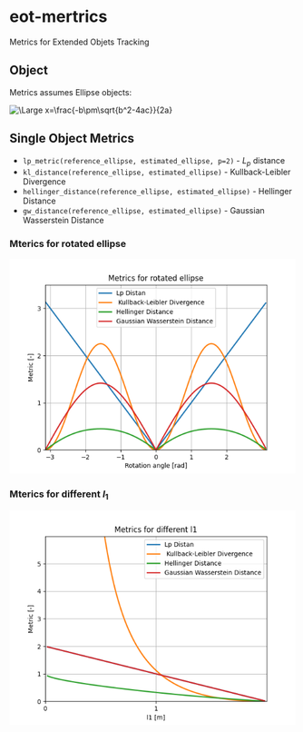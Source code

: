# eot-mertrics
Metrics for Extended Objets Tracking

## Object
Metrics assumes Ellipse objects:

![\Large x=\frac{-b\pm\sqrt{b^2-4ac}}{2a}](https://latex.codecogs.com/svg.image?&space;X&space;=&space;\left[&space;x&space;\,&space;y&space;\,&space;\alpha&space;\,&space;l_1&space;\,&space;l_2&space;\right]^{T}) 


## Single Object Metrics
* `lp_metric(reference_ellipse, estimated_ellipse, p=2)` - $L_p$ distance
* `kl_distance(reference_ellipse, estimated_ellipse)` - Kullback-Leibler Divergence
* `hellinger_distance(reference_ellipse, estimated_ellipse)` - Hellinger Distance
* `gw_distance(reference_ellipse, estimated_ellipse)` - Gaussian Wasserstein Distance

### Mterics for rotated ellipse
![alt text](figures/ellipse_rotated.png)

### Mterics for different $l_1$
![alt text](figures/ellipse_l1.png)
